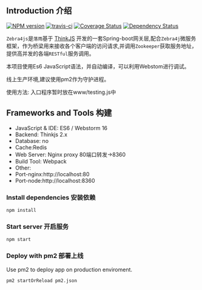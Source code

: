 ## Introduction 介绍
[![NPM version](https://img.shields.io/npm/v/thinkjs.svg?style=flat-square)](http://badge.fury.io/js/thinkjs)
[![travis-ci](https://img.shields.io/travis/75team/thinkjs.svg?style=flat-square)](https://travis-ci.org/75team/thinkjs)
[![Coverage Status](https://img.shields.io/coveralls/75team/thinkjs.svg?style=flat-square)](https://coveralls.io/github/75team/thinkjs)
[![Dependency Status](https://david-dm.org/75team/thinkjs.svg)](https://david-dm.org/75team/thinkjs)

`Zebra4js`是`落雨`基于 [ThinkJS](http://www.thinkjs.org) 开发的一套Spring-boot网关层,配合`Zebra4j`微服务框架，作为桥梁用来接收各个客户端的访问请求,并调用`Zookeeper`获取服务地址，提供高并发的各端`RESTful`服务调用。

本项目使用Es6 JavaScript语法，并自动编译，可以利用Webstom进行调试。

线上生产环境,建议使用pm2作为守护进程。

使用方法: 入口程序暂时放在www/testing.js中

## Frameworks and Tools 构建
* JavaScript & IDE: ES6 / Webstorm 16
* Backend: Thinkjs 2.x
* Database: no
* Cache:Redis
* Web Server: Nginx proxy 80端口转发->8360
* Build Tool: Webpack
* Other: 
* Port-nginx:http://localhost:80 
* Port-node:http://localhost:8360 


### Install dependencies 安装依赖

```
npm install
```

### Start server 开启服务

```
npm start
```

### Deploy with pm2 部署上线

Use pm2 to deploy app on production enviroment.

```
pm2 startOrReload pm2.json
```